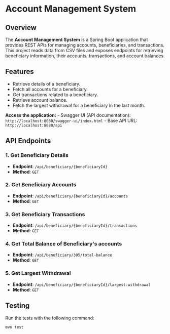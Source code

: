 # Account Management System

## Overview
The **Account Management System** is a Spring Boot application that provides REST APIs for managing accounts, beneficiaries, and transactions. This project reads data from CSV files and exposes endpoints for retrieving beneficiary information, their accounts, transactions, and account balances.

## Features
- Retrieve details of a beneficiary.
- Fetch all accounts for a beneficiary.
- Get transactions related to a beneficiary.
- Retrieve account balance.
- Fetch the largest withdrawal for a beneficiary in the last month.



 **Access the application:**
    - Swagger UI (API documentation): `http://localhost:8080/swagger-ui/index.html`
    - Base API URL: `http://localhost:8080/api`

## API Endpoints
### 1. Get Beneficiary Details
- **Endpoint**: `/api/beneficiary/{beneficiaryId}`
- **Method**: `GET`


### 2. Get Beneficiary Accounts
- **Endpoint**: `/api/beneficiary/{beneficiaryId}/accounts`
- **Method**: `GET`


### 3. Get Beneficiary Transactions
- **Endpoint**: `/api/beneficiary/{beneficiaryId}/transactions`
- **Method**: `GET`



### 4. Get Total Balance of Beneficiary's accounts 
- **Endpoint**: `/api/beneficiary/305/total-balance`
- **Method**: `GET`


### 5. Get Largest Withdrawal
- **Endpoint**: `/api/beneficiary/{beneficiaryId}/largest-withdrawal`
- **Method**: `GET`


## Testing
Run the tests with the following command:
```bash
mvn test
